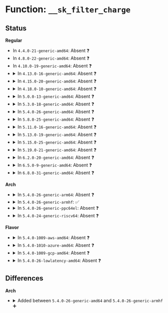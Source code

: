 # Function: <code>__sk_filter_charge</code>

## Status
<b>Regular</b>
<ul>
<li>
In <code>4.4.0-21-generic-amd64</code>: Absent ❓
</li>
<li>
In <code>4.8.0-22-generic-amd64</code>: Absent ❓
</li>
<li>
In <code>4.10.0-19-generic-amd64</code>: Absent ❓
</li>
<li>
<details>
<summary>In <code>4.13.0-16-generic-amd64</code>: Absent ❓</summary>

```json
{
  "name": "__sk_filter_charge",
  "collision_type": "Unique Static",
  "inline_type": "Full",
  "funcs": [
    {
      "addr": 18446744071587152637,
      "name": "__sk_filter_charge",
      "external": false,
      "loc": "net/core/filter.c:963",
      "file": "net/core/filter.c",
      "inline": "not declared, inlined",
      "caller_inline": [
        "net/core/filter.c:__sk_attach_prog",
        "net/core/filter.c:sk_filter_charge"
      ],
      "caller_func": []
    }
  ],
  "symbols": []
}
```
</details>
</li>
<li>
<details>
<summary>In <code>4.15.0-20-generic-amd64</code>: Absent ❓</summary>

```json
{
  "name": "__sk_filter_charge",
  "collision_type": "Unique Static",
  "inline_type": "Full",
  "funcs": [
    {
      "addr": 18446744071587659997,
      "name": "__sk_filter_charge",
      "external": false,
      "loc": "net/core/filter.c:982",
      "file": "net/core/filter.c",
      "inline": "not declared, inlined",
      "caller_inline": [
        "net/core/filter.c:__sk_attach_prog",
        "net/core/filter.c:sk_filter_charge"
      ],
      "caller_func": []
    }
  ],
  "symbols": []
}
```
</details>
</li>
<li>
<details>
<summary>In <code>4.18.0-10-generic-amd64</code>: Absent ❓</summary>

```json
{
  "name": "__sk_filter_charge",
  "collision_type": "Unique Static",
  "inline_type": "Full",
  "funcs": [
    {
      "addr": 18446744071587988042,
      "name": "__sk_filter_charge",
      "external": false,
      "loc": "net/core/filter.c:1191",
      "file": "net/core/filter.c",
      "inline": "not declared, inlined",
      "caller_inline": [
        "net/core/filter.c:__sk_attach_prog",
        "net/core/filter.c:sk_filter_charge"
      ],
      "caller_func": []
    }
  ],
  "symbols": []
}
```
</details>
</li>
<li>
<details>
<summary>In <code>5.0.0-13-generic-amd64</code>: Absent ❓</summary>

```json
{
  "name": "__sk_filter_charge",
  "collision_type": "Unique Static",
  "inline_type": "Full",
  "funcs": [
    {
      "addr": 18446744071588146346,
      "name": "__sk_filter_charge",
      "external": false,
      "loc": "net/core/filter.c:1193",
      "file": "net/core/filter.c",
      "inline": "not declared, inlined",
      "caller_inline": [
        "net/core/filter.c:__sk_attach_prog",
        "net/core/filter.c:sk_filter_charge"
      ],
      "caller_func": []
    }
  ],
  "symbols": []
}
```
</details>
</li>
<li>
<details>
<summary>In <code>5.3.0-18-generic-amd64</code>: Absent ❓</summary>

```json
{
  "name": "__sk_filter_charge",
  "collision_type": "Unique Static",
  "inline_type": "Full",
  "funcs": [
    {
      "addr": 18446744071588465636,
      "name": "__sk_filter_charge",
      "external": false,
      "loc": "net/core/filter.c:1193",
      "file": "net/core/filter.c",
      "inline": "not declared, inlined",
      "caller_inline": [
        "net/core/filter.c:__sk_attach_prog",
        "net/core/filter.c:sk_filter_charge"
      ],
      "caller_func": []
    }
  ],
  "symbols": []
}
```
</details>
</li>
<li>
<details>
<summary>In <code>5.4.0-26-generic-amd64</code>: Absent ❓</summary>

```json
{
  "name": "__sk_filter_charge",
  "collision_type": "Unique Static",
  "inline_type": "Full",
  "funcs": [
    {
      "addr": 18446744071588671204,
      "name": "__sk_filter_charge",
      "external": false,
      "loc": "net/core/filter.c:1193",
      "file": "net/core/filter.c",
      "inline": "not declared, inlined",
      "caller_inline": [
        "net/core/filter.c:__sk_attach_prog",
        "net/core/filter.c:sk_filter_charge"
      ],
      "caller_func": []
    }
  ],
  "symbols": []
}
```
</details>
</li>
<li>
<details>
<summary>In <code>5.8.0-25-generic-amd64</code>: Absent ❓</summary>

```json
{
  "name": "__sk_filter_charge",
  "collision_type": "Unique Static",
  "inline_type": "Full",
  "funcs": [
    {
      "addr": 18446744071589536266,
      "name": "__sk_filter_charge",
      "external": false,
      "loc": "net/core/filter.c:1182",
      "file": "net/core/filter.c",
      "inline": "not declared, inlined",
      "caller_inline": [
        "net/core/filter.c:__sk_attach_prog",
        "net/core/filter.c:sk_filter_charge"
      ],
      "caller_func": []
    }
  ],
  "symbols": []
}
```
</details>
</li>
<li>
<details>
<summary>In <code>5.11.0-16-generic-amd64</code>: Absent ❓</summary>

```json
{
  "name": "__sk_filter_charge",
  "collision_type": "Unique Static",
  "inline_type": "Full",
  "funcs": [
    {
      "addr": 18446744071589545290,
      "name": "__sk_filter_charge",
      "external": false,
      "loc": "net/core/filter.c:1212",
      "file": "net/core/filter.c",
      "inline": "not declared, inlined",
      "caller_inline": [
        "net/core/filter.c:__sk_attach_prog",
        "net/core/filter.c:sk_filter_charge"
      ],
      "caller_func": []
    }
  ],
  "symbols": []
}
```
</details>
</li>
<li>
<details>
<summary>In <code>5.13.0-19-generic-amd64</code>: Absent ❓</summary>

```json
{
  "name": "__sk_filter_charge",
  "collision_type": "Unique Static",
  "inline_type": "Full",
  "funcs": [
    {
      "addr": 18446744071589443002,
      "name": "__sk_filter_charge",
      "external": false,
      "loc": "net/core/filter.c:1212",
      "file": "net/core/filter.c",
      "inline": "not declared, inlined",
      "caller_inline": [
        "net/core/filter.c:__sk_attach_prog",
        "net/core/filter.c:sk_filter_charge"
      ],
      "caller_func": []
    }
  ],
  "symbols": []
}
```
</details>
</li>
<li>
<details>
<summary>In <code>5.15.0-25-generic-amd64</code>: Absent ❓</summary>

```json
{
  "name": "__sk_filter_charge",
  "collision_type": "Unique Static",
  "inline_type": "Full",
  "funcs": [
    {
      "addr": 18446744071590177946,
      "name": "__sk_filter_charge",
      "external": false,
      "loc": "net/core/filter.c:1213",
      "file": "net/core/filter.c",
      "inline": "not declared, inlined",
      "caller_inline": [
        "net/core/filter.c:__sk_attach_prog",
        "net/core/filter.c:sk_filter_charge"
      ],
      "caller_func": []
    }
  ],
  "symbols": []
}
```
</details>
</li>
<li>
<details>
<summary>In <code>5.19.0-21-generic-amd64</code>: Absent ❓</summary>

```json
{
  "name": "__sk_filter_charge",
  "collision_type": "Unique Static",
  "inline_type": "Full",
  "funcs": [
    {
      "addr": 18446744071591740204,
      "name": "__sk_filter_charge",
      "external": false,
      "loc": "net/core/filter.c:1214",
      "file": "net/core/filter.c",
      "inline": "not declared, inlined",
      "caller_inline": [
        "net/core/filter.c:__sk_attach_prog",
        "net/core/filter.c:sk_filter_charge"
      ],
      "caller_func": []
    }
  ],
  "symbols": []
}
```
</details>
</li>
<li>
<details>
<summary>In <code>6.2.0-20-generic-amd64</code>: Absent ❓</summary>

```json
{
  "name": "__sk_filter_charge",
  "collision_type": "Unique Static",
  "inline_type": "Full",
  "funcs": [
    {
      "addr": 18446744071593529516,
      "name": "__sk_filter_charge",
      "external": false,
      "loc": "net/core/filter.c:1216",
      "file": "net/core/filter.c",
      "inline": "not declared, inlined",
      "caller_inline": [
        "net/core/filter.c:__sk_attach_prog",
        "net/core/filter.c:sk_filter_charge"
      ],
      "caller_func": []
    }
  ],
  "symbols": []
}
```
</details>
</li>
<li>
<details>
<summary>In <code>6.5.0-9-generic-amd64</code>: Absent ❓</summary>

```json
{
  "name": "__sk_filter_charge",
  "collision_type": "Unique Static",
  "inline_type": "Full",
  "funcs": [
    {
      "addr": 18446744071593995116,
      "name": "__sk_filter_charge",
      "external": false,
      "loc": "net/core/filter.c:1216",
      "file": "net/core/filter.c",
      "inline": "not declared, inlined",
      "caller_inline": [
        "net/core/filter.c:__sk_attach_prog",
        "net/core/filter.c:sk_filter_charge"
      ],
      "caller_func": []
    }
  ],
  "symbols": []
}
```
</details>
</li>
<li>
<details>
<summary>In <code>6.8.0-31-generic-amd64</code>: Absent ❓</summary>

```json
{
  "name": "__sk_filter_charge",
  "collision_type": "Unique Static",
  "inline_type": "Full",
  "funcs": [
    {
      "addr": 18446744071594779348,
      "name": "__sk_filter_charge",
      "external": false,
      "loc": "net/core/filter.c:1221",
      "file": "net/core/filter.c",
      "inline": "not declared, inlined",
      "caller_inline": [
        "net/core/filter.c:__sk_attach_prog",
        "net/core/filter.c:sk_filter_charge"
      ],
      "caller_func": []
    }
  ],
  "symbols": []
}
```
</details>
</li>
</ul>
<b>Arch</b>
<ul>
<li>
<details>
<summary>In <code>5.4.0-26-generic-arm64</code>: Absent ❓</summary>

```json
{
  "name": "__sk_filter_charge",
  "collision_type": "Unique Static",
  "inline_type": "Full",
  "funcs": [
    {
      "addr": 18446603336502223544,
      "name": "__sk_filter_charge",
      "external": false,
      "loc": "net/core/filter.c:1193",
      "file": "net/core/filter.c",
      "inline": "not declared, inlined",
      "caller_inline": [
        "net/core/filter.c:__sk_attach_prog",
        "net/core/filter.c:sk_filter_charge"
      ],
      "caller_func": []
    }
  ],
  "symbols": []
}
```
</details>
</li>
<li>
<details>
<summary>In <code>5.4.0-26-generic-armhf</code>: ✅</summary>

```c
bool __sk_filter_charge(struct sock * sk, struct sk_filter * fp)
```

```json
{
  "name": "__sk_filter_charge",
  "collision_type": "Unique Static",
  "inline_type": "No",
  "funcs": [
    {
      "addr": 3234908024,
      "name": "__sk_filter_charge",
      "external": false,
      "loc": "net/core/filter.c:1193",
      "file": "net/core/filter.c",
      "inline": "seen, unknown",
      "caller_inline": [],
      "caller_func": [
        "net/core/filter.c:__sk_attach_prog",
        "net/core/filter.c:sk_filter_charge"
      ]
    }
  ],
  "symbols": [
    {
      "addr": 3234908024,
      "name": "__sk_filter_charge",
      "section": ".text",
      "bind": "STB_LOCAL",
      "size": 124
    }
  ]
}
```
</details>
</li>
<li>
<details>
<summary>In <code>5.4.0-26-generic-ppc64el</code>: Absent ❓</summary>

```json
{
  "name": "__sk_filter_charge",
  "collision_type": "Unique Static",
  "inline_type": "Full",
  "funcs": [
    {
      "addr": 13835058055295710620,
      "name": "__sk_filter_charge",
      "external": false,
      "loc": "net/core/filter.c:1193",
      "file": "net/core/filter.c",
      "inline": "not declared, inlined",
      "caller_inline": [
        "net/core/filter.c:__sk_attach_prog",
        "net/core/filter.c:sk_filter_charge"
      ],
      "caller_func": []
    }
  ],
  "symbols": []
}
```
</details>
</li>
<li>
<details>
<summary>In <code>5.4.0-24-generic-riscv64</code>: Absent ❓</summary>

```json
{
  "name": "__sk_filter_charge",
  "collision_type": "Unique Static",
  "inline_type": "Full",
  "funcs": [
    {
      "addr": 18446743936278468330,
      "name": "__sk_filter_charge",
      "external": false,
      "loc": "net/core/filter.c:1193",
      "file": "net/core/filter.c",
      "inline": "not declared, inlined",
      "caller_inline": [
        "net/core/filter.c:__sk_attach_prog",
        "net/core/filter.c:sk_filter_charge"
      ],
      "caller_func": []
    }
  ],
  "symbols": []
}
```
</details>
</li>
</ul>
<b>Flavor</b>
<ul>
<li>
<details>
<summary>In <code>5.4.0-1009-aws-amd64</code>: Absent ❓</summary>

```json
{
  "name": "__sk_filter_charge",
  "collision_type": "Unique Static",
  "inline_type": "Full",
  "funcs": [
    {
      "addr": 18446744071588277940,
      "name": "__sk_filter_charge",
      "external": false,
      "loc": "net/core/filter.c:1193",
      "file": "net/core/filter.c",
      "inline": "not declared, inlined",
      "caller_inline": [
        "net/core/filter.c:__sk_attach_prog",
        "net/core/filter.c:sk_filter_charge"
      ],
      "caller_func": []
    }
  ],
  "symbols": []
}
```
</details>
</li>
<li>
<details>
<summary>In <code>5.4.0-1010-azure-amd64</code>: Absent ❓</summary>

```json
{
  "name": "__sk_filter_charge",
  "collision_type": "Unique Static",
  "inline_type": "Full",
  "funcs": [
    {
      "addr": 18446744071587990756,
      "name": "__sk_filter_charge",
      "external": false,
      "loc": "net/core/filter.c:1193",
      "file": "net/core/filter.c",
      "inline": "not declared, inlined",
      "caller_inline": [
        "net/core/filter.c:__sk_attach_prog",
        "net/core/filter.c:sk_filter_charge"
      ],
      "caller_func": []
    }
  ],
  "symbols": []
}
```
</details>
</li>
<li>
<details>
<summary>In <code>5.4.0-1009-gcp-amd64</code>: Absent ❓</summary>

```json
{
  "name": "__sk_filter_charge",
  "collision_type": "Unique Static",
  "inline_type": "Full",
  "funcs": [
    {
      "addr": 18446744071588609764,
      "name": "__sk_filter_charge",
      "external": false,
      "loc": "net/core/filter.c:1193",
      "file": "net/core/filter.c",
      "inline": "not declared, inlined",
      "caller_inline": [
        "net/core/filter.c:__sk_attach_prog",
        "net/core/filter.c:sk_filter_charge"
      ],
      "caller_func": []
    }
  ],
  "symbols": []
}
```
</details>
</li>
<li>
<details>
<summary>In <code>5.4.0-26-lowlatency-amd64</code>: Absent ❓</summary>

```json
{
  "name": "__sk_filter_charge",
  "collision_type": "Unique Static",
  "inline_type": "Full",
  "funcs": [
    {
      "addr": 18446744071588747444,
      "name": "__sk_filter_charge",
      "external": false,
      "loc": "net/core/filter.c:1193",
      "file": "net/core/filter.c",
      "inline": "not declared, inlined",
      "caller_inline": [
        "net/core/filter.c:__sk_attach_prog",
        "net/core/filter.c:sk_filter_charge"
      ],
      "caller_func": []
    }
  ],
  "symbols": []
}
```
</details>
</li>
</ul>

## Differences
<b>Arch</b>
<ul>
<li>
<details>
<summary>Added between <code>5.4.0-26-generic-amd64</code> and <code>5.4.0-26-generic-armhf</code> ➕</summary>

```c
bool __sk_filter_charge(struct sock * sk, struct sk_filter * fp)
```
</details>
</li>
</ul>
